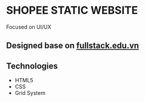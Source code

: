 # SHOPEE STATIC WEBSITE

Focused on UI/UX

## Designed base on [fullstack.edu.vn](https://www.fullstack.edu.vn)

## Technologies

- HTML5
- CSS
- Grid System
